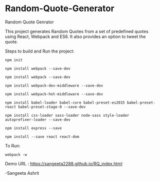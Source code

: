 # Random-Quote-Generator
Random Quote Genrator

This project generates Random Quotes from a set of predefined quotes using React, Webpack and ES6. It also provides an option to tweet the quote.

Steps to build and Run the project:
```
npm init

npm install webpack --save-dev

npm install webpack --save-dev

npm install webpack-dev-middleware --save-dev

npm install webpack-hot-middleware --save-dev

npm install babel-loader babel-core babel-preset-es2015 babel-preset-react babel-preset-stage-0 --save-dev

npm install css-loader sass-loader node-sass style-loader autoprefixer-loader --save-dev

npm install express --save

npm install --save react react-dom
```

To Run:
```
webpack -w
```

Demo URL : https://sangeeta2288.github.io/RQ_index.html

-Sangeeta Ashrit
